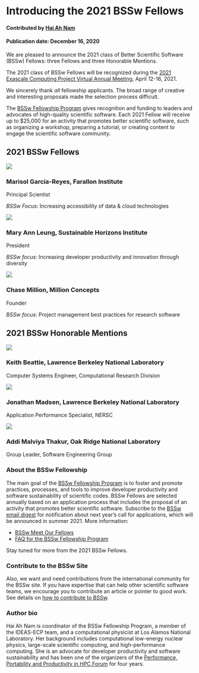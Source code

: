 # Introducing the 2021 BSSw Fellows

#### Contributed by [Hai Ah Nam](https://github.com/hnamLANL "Hai Ah Nam GitHub Profile")

#### Publication date: December 16, 2020

We are pleased to announce the 2021 class of Better Scientific Software (BSSw) Fellows: three Fellows and three Honorable Mentions.

The 2021 class of BSSw Fellows will be recognized during the [2021 Exascale Computing Project Virtual Annual Meeting](https://www.ecpannualmeeting.com), April 12-16, 2021.

We sincerely thank _all_ fellowship applicants. The broad range of creative and interesting proposals made the selection process difficult.

The [BSSw Fellowship Program](https://bssw.io/fellowship) gives recognition and funding to leaders and advocates of high-quality scientific software. Each 2021 Fellow will receive up to $25,000 for an activity that promotes better scientific software, such as organizing a workshop, preparing a tutorial, or creating content to engage the scientific software community.


## 2021 BSSw Fellows

<div class='fellow'>
<div class='img_div'>
  <img src='../../images/Blog_BSSwF_2021_F_GarciaReyes.jpg' class='logo' />
</div>

<div class='short_bio'>
  <h3> Marisol García-Reyes, Farallon Institute</h3>
  <p>Principal Scientist</p>
  <p><i>BSSw Focus</i>: Increasing accessibility of data & cloud technologies</p>
</div>
</div>

<div class='fellow'>
<div class='img_div'>
<img src='../../images/Blog_BSSwF_2021_F_Leung.jpg' class='logo' />
</div>

<div class='short_bio'>
  <h3>Mary Ann Leung, Sustainable Horizons Institute</h3>
  <p>President</p>
  <p><i>BSSw focus</i>: Increasing developer productivity and innovation through diversity </p>
</div>
</div>


<div class='fellow'>
<div class='img_div'>
<img src='../../images/Blog_BSSwF_2021_F_Million.jpg' class='logo' />
</div>

<div class='short_bio'>
  <h3> Chase Million, Million Concepts</h3>
  <p>Founder</p>
  <p><i>BSSw focus</i>: Project management best practices for research software</p>
</div>
</div>

## 2021 BSSw Honorable Mentions

<div class='fellow'>
<div class='img_div'>
<img src='../../images/Blog_BSSwF_2021_HM_Beattie.jpg' class='logo' />
</div>

<div class='short_bio'>
  <h3>Keith Beattie, Lawrence Berkeley National Laboratory</h3>
  <p>Computer Systems Engineer, Computational Research Division</p>
</div>
</div>


<div class='fellow'>
<div class='img_div'>
<img src='../../images/Blog_BSSwF_2021_HM_Madsen.jpg' class='logo' />
</div>

<div class='short_bio'>
  <h3>Jonathan Madsen, Lawrence Berkeley National Laboratory</h3>
  <p>Application Performance Specialist, NERSC</p>
</div>
</div>


<div class='fellow'>
<div class='img_div'>
<img src='../../images/Blog_BSSwF_2021_HM_Malviya.jpg' class='logo' />
</div>

<div class='short_bio'>
  <h3>Addi Malviya Thakur, Oak Ridge National Laboratory</h3>
  <p>Group Leader, Software Engineering Group</p>
</div>
</div>

### About the BSSw Fellowship
The main goal of the [BSSw Fellowship Program](https://bssw.io/fellowship) is to foster and promote practices, processes, and tools to improve developer productivity and software sustainability of scientific codes. BSSw Fellows are selected annually based on an application process that includes the proposal of an activity that promotes better scientific software. Subscribe to the [BSSw email digest](https://bssw.io/pages/receive-our-email-digest) for notification about next year’s call for applications, which will be announced in summer 2021.  More information:

- [BSSw Meet Our Fellows](https://bssw.io/pages/meet-our-fellows)
- [FAQ for the BSSw Fellowship Program](https://bssw.io/pages/bssw-fellowship-faq)

Stay tuned for more from the 2021 BSSw Fellows.

### Contribute to the BSSw Site
Also, we want and need contributions from the international community for the BSSw site.  If you have expertise that can help other scientific software teams, we encourage you to contribute an article or pointer to good work.  See details on [how to contribute to BSSw](https://bssw.io/pages/what-to-contribute-content-for-better-scientific-software).

### Author bio
Hai Ah Nam is coordinator of the BSSw Fellowship Program, a member of the IDEAS-ECP team, and a computational physicist at Los Alamos National Laboratory.  Her  background includes computational low-energy nuclear physics, large-scale scientific computing, and high-performance computing. She is an advocate for developer productivity and software sustainability and has been one of the organizers of the [Performance, Portability and Productivity in HPC Forum](https://p3hpcforum2020.alcf.anl.gov/) for four years.

<!---
Publish: yes
Track: bssw fellowship
RSS update: 2020-12-16
Topics: projects and organizations
Pinned: no
--->
